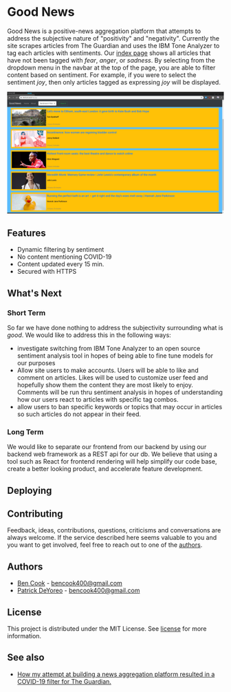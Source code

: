 # Good News

Good News is a positive-news aggregation platform that attempts to address the subjective nature of "positivity" and "negativity". Currently the site scrapes articles from The Guardian and uses the IBM Tone Analyzer to tag each articles with sentiments. Our [index page](https://www.thefunk.tech/) shows all articles that have not been tagged with _fear_, _anger_, or _sadness_. By selecting from the dropdown menu in the navbar at the top of the page, you are able to filter content based on sentiment. For example, if you were to select the sentiment _joy_, then only articles tagged as expressing _joy_ will be displayed.

![GoodNews](GoodNews_sample.png)

## Features

- Dynamic filtering by sentiment
- No content mentioning COVID-19
- Content updated every 15 min.
- Secured with HTTPS

## What's Next

### Short Term

So far we have done nothing to address the subjectivity surrounding what is *good*. We would like to address this in the following ways:

- investigate switching from IBM Tone Analyzer to an open source sentiment analysis tool in hopes of being able to fine tune models for our purposes
- Allow site users to make accounts. Users will be able to like and comment on articles. Likes will be used to customize user feed and hopefully show them the content they are most likely to enjoy. Comments will be run thru sentiment analysis in hopes of understanding how our users react to articles with specific tag combos.
- allow users to ban specific keywords or topics that may occur in articles so such articles do not appear in their feed.

### Long Term

We would like to separate our frontend from our backend by using our backend web framework as a REST api for our db. We believe that using a tool such as React for frontend rendering will help simplify our code base, create a better looking product, and accelerate feature development.

## Deploying

## Contributing

Feedback, ideas, contributions, questions, criticisms and conversations are always welcome. If the service described here seems valuable to you and you want to get involved, feel free to reach out to one of the [authors](#authors).

## Authors
- [Ben Cook](https://github.com/benjamesian/) - bencook400@gmail.com
- [Patrick DeYoreo](https://github.com/patrickdeyoreo/) - bencook400@gmail.com

## License

This project is distributed under the MIT License. See [license](/LICENSE) for more information.

## See also
- [How my attempt at building a news aggregation platform resulted in a COVID-19 filter for The Guardian.](https://medium.com/patricks-blog-for-holberton-school/good-news-everyone-cd6ab7387d6a)
